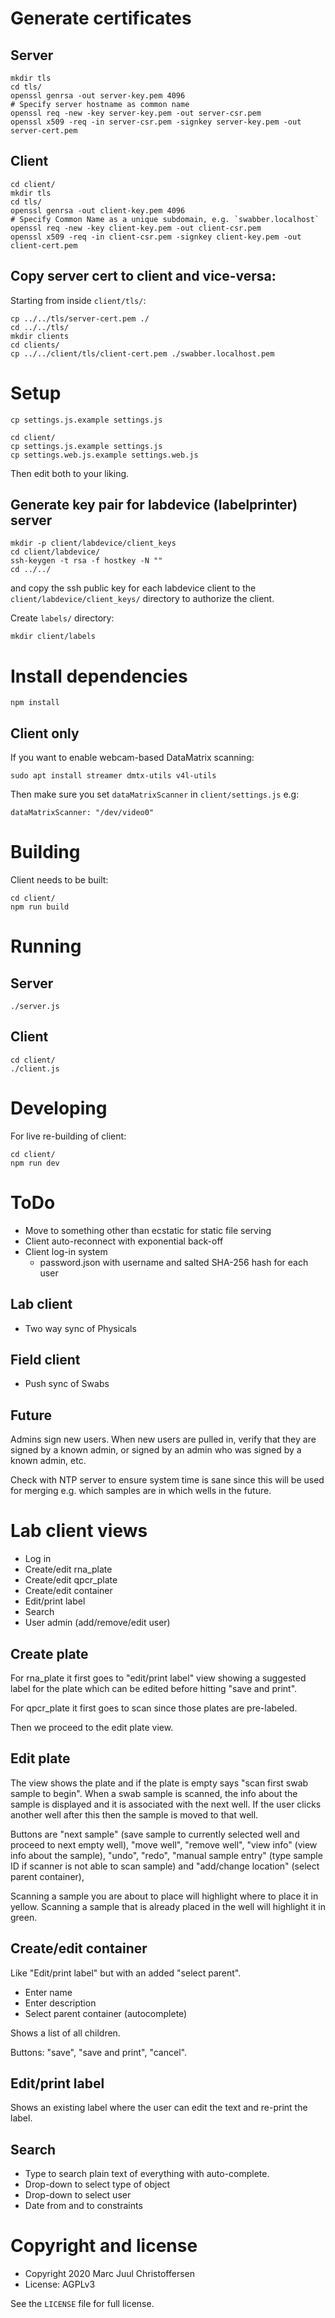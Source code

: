 
# Generate certificates

## Server

```
mkdir tls
cd tls/
openssl genrsa -out server-key.pem 4096
# Specify server hostname as common name
openssl req -new -key server-key.pem -out server-csr.pem
openssl x509 -req -in server-csr.pem -signkey server-key.pem -out server-cert.pem
```

## Client

```
cd client/
mkdir tls
cd tls/
openssl genrsa -out client-key.pem 4096
# Specify Common Name as a unique subdomain, e.g. `swabber.localhost`
openssl req -new -key client-key.pem -out client-csr.pem
openssl x509 -req -in client-csr.pem -signkey client-key.pem -out client-cert.pem
```

## Copy server cert to client and vice-versa:

Starting from inside `client/tls/`:

```
cp ../../tls/server-cert.pem ./
cd ../../tls/
mkdir clients
cd clients/
cp ../../client/tls/client-cert.pem ./swabber.localhost.pem
```

# Setup

```
cp settings.js.example settings.js

cd client/
cp settings.js.example settings.js
cp settings.web.js.example settings.web.js
```

Then edit both to your liking.

## Generate key pair for labdevice (labelprinter) server

```
mkdir -p client/labdevice/client_keys
cd client/labdevice/
ssh-keygen -t rsa -f hostkey -N ""
cd ../../
```

and copy the ssh public key for each labdevice client to the `client/labdevice/client_keys/` directory to authorize the client.

Create `labels/` directory:

```
mkdir client/labels
```

# Install dependencies

```
npm install
```

## Client only

If you want to enable webcam-based DataMatrix scanning:

```
sudo apt install streamer dmtx-utils v4l-utils
```

Then make sure you set `dataMatrixScanner` in `client/settings.js` e.g:

```
dataMatrixScanner: "/dev/video0"
```

# Building

Client needs to be built:

```
cd client/
npm run build
```

# Running

## Server

```
./server.js
```

## Client

```
cd client/
./client.js
```

# Developing

For live re-building of client:

```
cd client/
npm run dev
```

# ToDo

* Move to something other than ecstatic for static file serving
* Client auto-reconnect with exponential back-off
* Client log-in system
   * password.json with username and salted SHA-256 hash for each user

## Lab client

* Two way sync of Physicals

## Field client

* Push sync of Swabs

## Future

Admins sign new users. When new users are pulled in, verify that they are signed by a known admin, or signed by an admin who was signed by a known admin, etc.

Check with NTP server to ensure system time is sane since this will be used for merging e.g. which samples are in which wells in the future.


# Lab client views

* Log in
* Create/edit rna_plate
* Create/edit qpcr_plate
* Create/edit container
* Edit/print label
* Search
* User admin (add/remove/edit user)

## Create plate

For rna_plate it first goes to "edit/print label" view showing a suggested label for the plate which can be edited before hitting "save and print".

For qpcr_plate it first goes to scan since those plates are pre-labeled.

Then we proceed to the edit plate view.

## Edit plate

The view shows the plate and if the plate is empty says "scan first swab sample to begin". When a swab sample is scanned, the info about the sample is displayed and it is associated with the next well. If the user clicks another well after this then the sample is moved to that well.

Buttons are "next sample" (save sample to currently selected well and proceed to next empty well), "move well", "remove well", "view info" (view info about the sample), "undo", "redo", "manual sample entry" (type sample ID if scanner is not able to scan sample) and "add/change location" (select parent container),

Scanning a sample you are about to place will highlight where to place it in yellow.
Scanning a sample that is already placed in the well will highlight it in green.

## Create/edit container

Like "Edit/print label" but with an added "select parent".

* Enter name
* Enter description
* Select parent container (autocomplete)

Shows a list of all children.

Buttons: "save", "save and print", "cancel".

## Edit/print label

Shows an existing label where the user can edit the text and re-print the label.

## Search

* Type to search plain text of everything with auto-complete.
* Drop-down to select type of object
* Drop-down to select user
* Date from and to constraints

# Copyright and license

* Copyright 2020 Marc Juul Christoffersen
* License: AGPLv3

See the `LICENSE` file for full license.